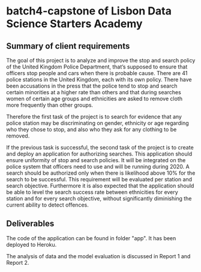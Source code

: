 # batch4-capstone of Lisbon Data Science Starters Academy

## Summary of client requirements

The goal of this project is to analyze and improve the stop and search policy of
the United Kingdom Police Department, that’s supposed to ensure that officers
stop people and cars when there is probable cause. There are 41 police stations
in the United Kingdom, each with its own policy.  There have been accusations in
the press that the police tend to stop and search certain minorities at a higher
rate than others and that during searches women of certain age groups and
ethnicities are asked to remove cloth more frequently than other groups.

Therefore the first task of the project is to search for evidence that any
police station may be discriminating on gender, ethnicity or age regarding who
they chose to stop, and also who they ask for any clothing to be removed.

If the previous task is successful, the second task of the project is to create
and deploy an application for authorizing searches. This application should
ensure uniformity of stop and search policies.  It will be integrated on the
police system that officers need to use and will be running during 2020. A
search should be authorized only when there is likelihood above 10% for the
search to be successful. This requirement will be evaluated per station and
search objective. Furthermore it is also expected that the application should be
able to level the search success rate between ethnicities for every station and
for every search objective,  without significantly diminishing the current
ability to detect offences.

## Deliverables

The code of the application can be found in folder "app". It has been deployed
to Heroku.

The analysis of data and the model evaluation is discussed in Report 1 and
Report 2.
